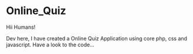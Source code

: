 # Online_Quiz

Hii Humans!

Dev here, I have created a Online Quiz Application using core php, css and javascript.
Have a look to the code...
